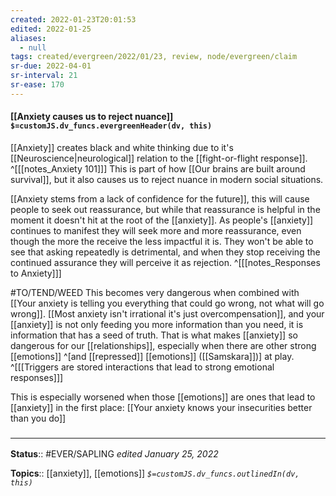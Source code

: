```yaml
---
created: 2022-01-23T20:01:53 
edited: 2022-01-25
aliases:
  - null
tags: created/evergreen/2022/01/23, review, node/evergreen/claim
sr-due: 2022-04-01
sr-interval: 21
sr-ease: 170
---
```


#### [[Anxiety causes us to reject nuance]] `$=customJS.dv_funcs.evergreenHeader(dv, this)`

[[Anxiety]] creates black and white thinking due to it's [[Neuroscience|neurological]] relation to the [[fight-or-flight response]].
^[[[notes_Anxiety 101]]]
This is part of how [[Our brains are built around survival]],
but it also causes us to reject nuance in modern social situations.

[[Anxiety stems from a lack of confidence for the future]],
this will cause people to seek out reassurance,
but while that reassurance is helpful in the moment it doesn't hit at the root of the [[anxiety]].
As people's [[anxiety]] continues to manifest they will seek more and more reassurance,
even though the more the receive the less impactful it is. They won't be able to see that asking repeatedly is detrimental,
and when they stop receiving the continued assurance they will perceive it as rejection.
^[[[notes_Responses to Anxiety]]]

#TO/TEND/WEED 
This becomes very dangerous when combined with
[[Your anxiety is telling you everything that could go wrong, not what will go wrong]].
[[Most anxiety isn't irrational it's just overcompensation]], and
your [[anxiety]] is not only feeding you more information than you need,
it is information that has a seed of truth.
That is what makes [[anxiety]] so dangerous for our [[relationships]],
especially when there are other strong [[emotions]] 
^[and [[repressed]] [[emotions]] ([[Samskara]])]
at play.
^[[[Triggers are stored interactions that lead to strong emotional responses]]]

This is especially worsened when those [[emotions]] are ones that lead to [[anxiety]] in the first place:
[[Your anxiety knows your insecurities better than you do]]

### <hr class="footnote"/>

**Status**:: #EVER/SAPLING 
*edited January 25, 2022*

**Topics**:: [[anxiety]], [[emotions]] 
*`$=customJS.dv_funcs.outlinedIn(dv, this)`*
